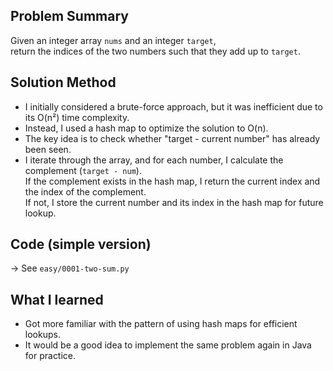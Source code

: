 ## Problem Summary
Given an integer array `nums` and an integer `target`,  
return the indices of the two numbers such that they add up to `target`.

## Solution Method
- I initially considered a brute-force approach, but it was inefficient due to its O(n²) time complexity.
- Instead, I used a hash map to optimize the solution to O(n).
- The key idea is to check whether "target - current number" has already been seen.
- I iterate through the array, and for each number, I calculate the complement (`target - num`).  
  If the complement exists in the hash map, I return the current index and the index of the complement.  
  If not, I store the current number and its index in the hash map for future lookup.

## Code (simple version)
→ See `easy/0001-two-sum.py`

## What I learned
- Got more familiar with the pattern of using hash maps for efficient lookups.
- It would be a good idea to implement the same problem again in Java for practice.
